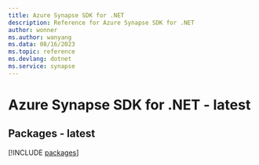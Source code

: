 ```yaml
---
title: Azure Synapse SDK for .NET
description: Reference for Azure Synapse SDK for .NET
author: wonner
ms.author: wanyang
ms.data: 08/16/2023
ms.topic: reference
ms.devlang: dotnet
ms.service: synapse
---
```

# Azure Synapse SDK for .NET - latest
## Packages - latest
[!INCLUDE [packages](synapse-index.md)]